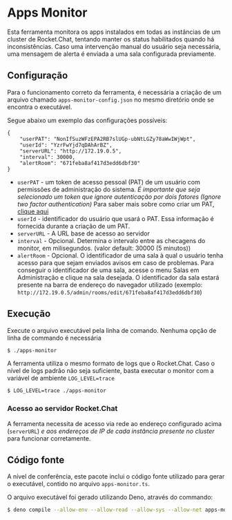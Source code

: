 # Apps Monitor

Esta ferramenta monitora os apps instalados em todas as instâncias de um cluster de Rocket.Chat, tentando manter os status habilitados quando há inconsistências. Caso uma intervenção manual do usuário seja necessária, uma mensagem de alerta é enviada a uma sala configurada previamente.

## Configuração

Para o funcionamento correto da ferramenta, é necessária a criação de um arquivo chamado `apps-monitor-config.json` no mesmo diretório onde se encontra o executável.

Segue abaixo um exemplo das configurações possíveis:

```
{
    "userPAT": "NonIfSuzWFzEPA2RB7slUGp-ubNtLGZy78aWwIWjWpt",
    "userId": "YzrFwYjd7qDAhArBZ",
    "serverURL": "http://172.19.0.5",
    "interval": 30000,
    "alertRoom": "671feba8af417d3edd6dbf30"
}
```

- `userPAT` - um token de acesso pessoal (PAT) de um usuário com permissões de administração do sistema. *É importante que seja selecionado um token que ignore autenticação por dois fatores (Ignore two factor authentication)* Para saber mais sobre como criar um PAT, [clique aqui](https://docs.rocket.chat/v1/docs/account#personal-access-tokens)
- `userId` - identificador do usuário que usará o PAT. Essa informação é fornecida durante a criação de um PAT.
- `serverURL` - A URL base de acesso ao servidor
- `interval` - Opcional. Determina o intervalo entre as checagens do monitor, em milisegundos. (valor default: 30000 (5 minutos))
- `alertRoom` - Opcional. O identificador de uma sala à qual o usuário tenha acesso para que sejam enviados avisos em caso de problemas. Para conseguir o identificador de uma sala, acesse o menu Salas em Administração e clique na sala desejada. O identificador da sala estará presente na barra de endereço do navegador utilizado (exemplo: `http://172.19.0.5/admin/rooms/edit/671feba8af417d3edd6dbf30`)

## Execução

Execute o arquivo executável pela linha de comando. Nenhuma opção de linha de commando é necessária

```sh
$ ./apps-monitor
```

A ferramenta utiliza o mesmo formato de logs que o Rocket.Chat. Caso o nível de logs padrão não seja suficiente, basta executar o monitor com a variável de ambiente `LOG_LEVEL=trace`

```sh
$ LOG_LEVEL=trace ./apps-monitor
```

### Acesso ao servidor Rocket.Chat

A ferramenta necessita de acesso via rede ao endereço configurado acima (`serverURL`) *e aos endereços de IP de cada instância presente no cluster* para funcionar corretamente.

## Código fonte

A nível de conferência, este pacote inclui o código fonte utilizado para gerar o executável, contido no arquivo `apps-monitor.ts`.

O arquivo executável foi gerado utilizando Deno, através do commando:

```sh
$ deno compile --allow-env --allow-read --allow-sys --allow-net apps-monitor.ts
```
